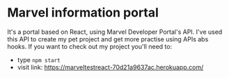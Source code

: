 # Marvel information portal
It's a portal based on React, using Marvel Developer Portal's API. I've used this API to create my pet project and get more practise using APIs abs hooks.
If you want to check out my project you'll need to:
- type ```npm start```
- visit link:
https://marveltestreact-70d21a9637ac.herokuapp.com/
